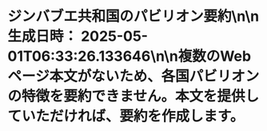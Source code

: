 # ジンバブエ共和国のパビリオン要約\n\n**生成日時：** 2025-05-01T06:33:26.133646\n\n複数のWebページ本文がないため、各国パビリオンの特徴を要約できません。本文を提供していただければ、要約を作成します。